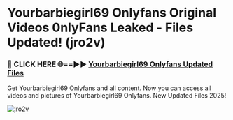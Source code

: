 # Yourbarbiegirl69 Onlyfans Original Videos 0nlyFans Leaked - Files Updated! (jro2v)

<h3>🔴 CLICK HERE 🌐==►► <a href="https://tinyurl.com/2m67pmp6" rel="nofollow">Yourbarbiegirl69 Onlyfans Updated Files</a></h3>

Get Yourbarbiegirl69 Onlyfans and all content. Now you can access all videos and pictures of Yourbarbiegirl69 Onlyfans. New Updated Files 2025!

[![jro2v](https://i.imgur.com/H4QAA4z.gif)](https://tinyurl.com/2m67pmp6)